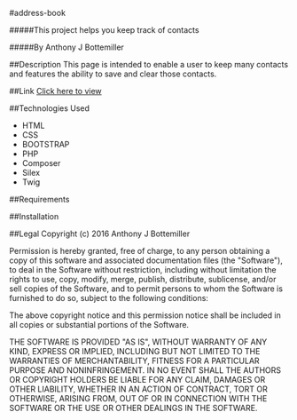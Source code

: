 #address-book

#####This project helps you keep track of contacts

#####By Anthony J Bottemiller

##Description
This page is intended to enable a user to keep many contacts and features the ability to save and clear those contacts.

##Link
[Click here to view](#)

##Technologies Used
* HTML
* CSS
* BOOTSTRAP
* PHP
* Composer
* Silex
* Twig

##Requirements

##Installation

##Legal
Copyright (c) 2016 Anthony J Bottemiller

Permission is hereby granted, free of charge, to any person obtaining a copy of this software and associated documentation files (the "Software"), to deal in the Software without restriction, including without limitation the rights to use, copy, modify, merge, publish, distribute, sublicense, and/or sell copies of the Software, and to permit persons to whom the Software is furnished to do so, subject to the following conditions:

The above copyright notice and this permission notice shall be included in all copies or substantial portions of the Software.

THE SOFTWARE IS PROVIDED "AS IS", WITHOUT WARRANTY OF ANY KIND, EXPRESS OR IMPLIED, INCLUDING BUT NOT LIMITED TO THE WARRANTIES OF MERCHANTABILITY, FITNESS FOR A PARTICULAR PURPOSE AND NONINFRINGEMENT. IN NO EVENT SHALL THE AUTHORS OR COPYRIGHT HOLDERS BE LIABLE FOR ANY CLAIM, DAMAGES OR OTHER LIABILITY, WHETHER IN AN ACTION OF CONTRACT, TORT OR OTHERWISE, ARISING FROM, OUT OF OR IN CONNECTION WITH THE SOFTWARE OR THE USE OR OTHER DEALINGS IN THE SOFTWARE.